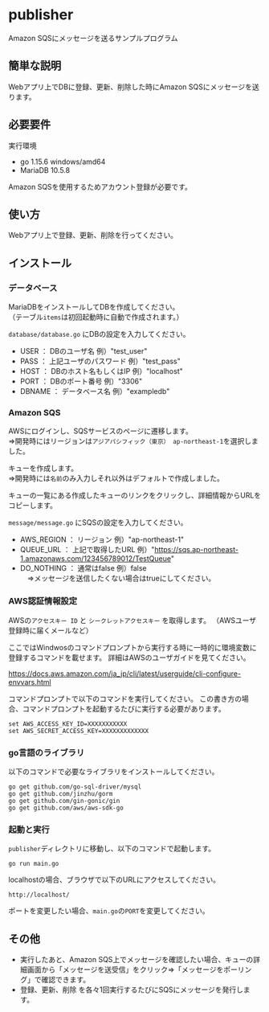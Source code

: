 # publisher

Amazon SQSにメッセージを送るサンプルプログラム

## 簡単な説明

Webアプリ上でDBに登録、更新、削除した時にAmazon SQSにメッセージを送ります。

## 必要要件

実行環境

- go 1.15.6 windows/amd64
- MariaDB 10.5.8

Amazon SQSを使用するためアカウント登録が必要です。

## 使い方

Webアプリ上で登録、更新、削除を行ってください。


## インストール

### データベース

MariaDBをインストールしてDBを作成してください。  
（テーブル`items`は初回起動時に自動で作成されます。）

`database/database.go` にDBの設定を入力してください。

- USER ： DBのユーザ名 例）"test_user"
- PASS ： 上記ユーザのパスワード 例）"test_pass"
- HOST ： DBのホスト名もしくはIP 例）"localhost"
- PORT ： DBのポート番号 例）"3306"
- DBNAME ： データベース名 例）"exampledb"

### Amazon SQS

AWSにログインし、SQSサービスのページに遷移します。  
  ⇒開発時にはリージョンは`アジアパシフィック（東京） ap-northeast-1`を選択しました。

キューを作成します。  
  ⇒開発時には`名前`のみ入力しそれ以外はデフォルトで作成しました。

キューの一覧にある作成したキューのリンクをクリックし、詳細情報からURLをコピーします。

`message/message.go` にSQSの設定を入力してください。

- AWS_REGION ： リージョン 例）"ap-northeast-1"
- QUEUE_URL  ： 上記で取得したURL 例）"https://sqs.ap-northeast-1.amazonaws.com/123456789012/TestQueue"
- DO_NOTHING ： 通常はfalse 例）false  
　⇒メッセージを送信したくない場合はtrueにしてください。

### AWS認証情報設定

AWSの`アクセスキー ID` と `シークレットアクセスキー` を取得します。
（AWSユーザ登録時に届くメールなど）

ここではWindwosのコマンドプロンプトから実行する時に一時的に環境変数に登録するコマンドを載せます。
詳細はAWSのユーザガイドを見てください。

https://docs.aws.amazon.com/ja_jp/cli/latest/userguide/cli-configure-envvars.html

コマンドプロンプトで以下のコマンドを実行してください。
この書き方の場合、コマンドプロンプトを起動するたびに実行する必要があります。
```
set AWS_ACCESS_KEY_ID=XXXXXXXXXXX
set AWS_SECRET_ACCESS_KEY=XXXXXXXXXXXXX
```

### go言語のライブラリ

以下のコマンドで必要なライブラリをインストールしてください。

```
go get github.com/go-sql-driver/mysql
go get github.com/jinzhu/gorm
go get github.com/gin-gonic/gin
go get github.com/aws/aws-sdk-go
```

### 起動と実行

`publisher`ディレクトリに移動し、以下のコマンドで起動します。
```
go run main.go
```

localhostの場合、ブラウザで以下のURLにアクセスしてください。
```
http://localhost/
```

ポートを変更したい場合、`main.go`の`PORT`を変更してください。

## その他

* 実行したあと、Amazon SQS上でメッセージを確認したい場合、キューの詳細画面から「メッセージを送受信」をクリック⇒「メッセージをポーリング」で確認できます。
* 登録、更新、削除 を各々1回実行するたびにSQSにメッセージを発行します。



